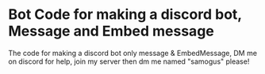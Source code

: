 # Bot Code for making a discord bot, Message and Embed message
The code for making a discord bot only message &amp; EmbedMessage, DM me on discord for help, join my server then dm me named "samogus" please!
